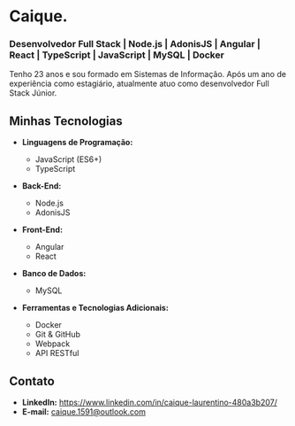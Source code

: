 # Caique.

### Desenvolvedor Full Stack | Node.js | AdonisJS | Angular | React | TypeScript | JavaScript | MySQL | Docker

Tenho 23 anos e sou formado em Sistemas de Informação. Após um ano de experiência como estagiário, atualmente atuo como desenvolvedor Full Stack Júnior.

## Minhas Tecnologias

- **Linguagens de Programação:** 
  - JavaScript (ES6+)
  - TypeScript

- **Back-End:**
  - Node.js
  - AdonisJS

- **Front-End:**
  - Angular
  - React
  
- **Banco de Dados:**
  - MySQL

- **Ferramentas e Tecnologias Adicionais:**
  - Docker
  - Git & GitHub
  - Webpack
  - API RESTful


## Contato
- **LinkedIn:** https://www.linkedin.com/in/caique-laurentino-480a3b207/
- **E-mail:** caique.1591@outlook.com
